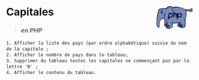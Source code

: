 # **Capitales** <img align="right" src="../../src/img/php.gif" alt="PHP" title="PHP" widht="auto" height="64px">

> ### ***en PHP***

    1. Afficher la liste des pays (par ordre alphabétique) suivie du nom de la capitale ;
    2. Afficher le nombre de pays dans le tableau; 
    3. Supprimer du tableau toutes les capitales ne commençant pas par la lettre 'B' ;
    4. Afficher le contenu du tableau.
